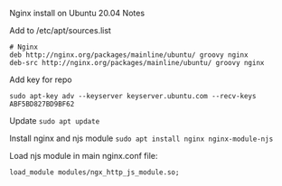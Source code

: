 Nginx install on Ubuntu 20.04 Notes

Add to /etc/apt/sources.list

```
# Nginx
deb http://nginx.org/packages/mainline/ubuntu/ groovy nginx
deb-src http://nginx.org/packages/mainline/ubuntu/ groovy nginx
```

Add key for repo

```
sudo apt-key adv --keyserver keyserver.ubuntu.com --recv-keys ABF5BD827BD9BF62
```

Update `sudo apt update`

Install nginx and njs module `sudo apt install nginx nginx-module-njs`

Load njs module in main nginx.conf file:

```
load_module modules/ngx_http_js_module.so;
```
